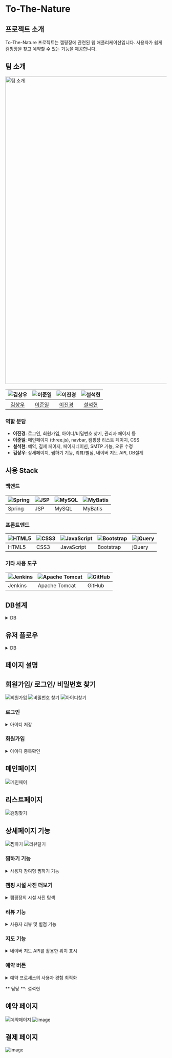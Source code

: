 # To-The-Nature

## 프로젝트 소개
To-The-Nature 프로젝트는 캠핑장에 관련된 웹 애플리케이션입니다. 사용자가 쉽게 캠핑장을 찾고 예약할 수 있는 기능을 제공합니다.

## 팀 소개
<img width="959" alt="팀 소개" src="https://github.com/xiexiehanoi/To-The-Nature/assets/123315364/98e4186c-6841-4618-9eb0-9319352ecc8c">



| ![김상우](https://github.com/xiexiehanoi.png?size=20) | ![이준일](https://github.com/GaleRhee.png?size=20) | ![이진경](https://github.com/w0wjk13.png?size=20) | ![설석현](https://github.com/tjftjrgus777.png?size=20) |
|:---------------------------------------------------:|:------------------------------------------------:|:------------------------------------------------:|:---------------------------------------------------:|
| [김상우](https://github.com/xiexiehanoi)             | [이준일](https://github.com/GaleRhee)             | [이진경](https://github.com/w0wjk13)               | [설석현](https://github.com/tjftjrgus777)             |

### 역할 분담
- **이진경**: 로그인, 회원가입, 아이디/비밀번호 찾기, 관리자 페이지 등
- **이준일**: 메인페이지 (three.js), navbar, 캠핑장 리스트 페이지, CSS
- **설석현**: 예약, 결제 페이지, 페이지네이션, SMTP 기능, 오류 수정
- **김상우**: 상세페이지, 찜하기 기능, 리뷰/별점, 네이버 지도 API, DB설계

## 사용 Stack

### 백엔드
| ![Spring](https://img.shields.io/badge/Spring-6DB33F?style=for-the-badge&logo=spring&logoColor=white) | ![JSP](https://img.shields.io/badge/Java-007396?style=for-the-badge&logo=java&logoColor=white) | ![MySQL](https://img.shields.io/badge/MySQL-4479A1?style=for-the-badge&logo=mysql&logoColor=white) | ![MyBatis](https://img.shields.io/badge/MyBatis-FF0000?style=for-the-badge&logo=mybatis&logoColor=white) |
| ----------------------------------------------------------------------------------------------------- | --------------------------------------------------------------------------------------------------- | -------------------------------------------------------------------------------------------------- | --------------------------------------------------------------------------------------------------- |
| Spring                                                                                                | JSP                                                                                          | MySQL                                                                                              | MyBatis                                                                                             |

### 프론트엔드
| ![HTML5](https://img.shields.io/badge/HTML5-E34F26?style=for-the-badge&logo=html5&logoColor=white) | ![CSS3](https://img.shields.io/badge/CSS3-1572B6?style=for-the-badge&logo=css3&logoColor=white) | ![JavaScript](https://img.shields.io/badge/JavaScript-F7DF1E?style=for-the-badge&logo=javascript&logoColor=black) | ![Bootstrap](https://img.shields.io/badge/Bootstrap-7952B3?style=for-the-badge&logo=bootstrap&logoColor=white) | ![jQuery](https://img.shields.io/badge/jQuery-0769AD?style=for-the-badge&logo=jquery&logoColor=white) |
| ----------------------------------------------------------------------------------------------------- | -------------------------------------------------------------------------------------------------- | -------------------------------------------------------------------------------------------------------- | ------------------------------------------------------------------------------------------------------- | ------------------------------------------------------------------------------------------------------ |
| HTML5                                                                                                 | CSS3                                                                                                | JavaScript                                                                                              | Bootstrap                                                                                               | jQuery                                                                                                  |

### 기타 사용 도구
| ![Jenkins](https://img.shields.io/badge/Jenkins-D24939?style=for-the-badge&logo=jenkins&logoColor=white) | ![Apache Tomcat](https://img.shields.io/badge/Apache%20Tomcat-F8DC75?style=for-the-badge&logo=apachetomcat&logoColor=black) | ![GitHub](https://img.shields.io/badge/GitHub-181717?style=for-the-badge&logo=github&logoColor=white) |
| ---------------------------------------------------------------------------------------------------------------- | -------------------------------------------------------------------------------------------------------- | --------------------------------------------------------------------------------------------------- |
| Jenkins                                                                                                          | Apache Tomcat                                                                                            | GitHub                                                                                               |


## DB설계
<details>
<summary>DB</summary>
<div markdown="1">

  ![image](https://github.com/xiexiehanoi/To-The-Nature/assets/123315364/dd2fe434-f6fd-4450-9d1f-6957aecc0224)

</div>

</details>




## 유저 플로우
<details>
<summary>DB</summary>
<div markdown="1">
  
  <img width="958" alt="userflow" src="https://github.com/xiexiehanoi/To-The-Nature/assets/123315364/d96dbbb9-98de-4e99-80c6-37ea0f89c80b">

</div>
</details>

## 페이지 설명

## 회원가입/ 로그인/ 비밀번호 찾기
![회원가입](https://github.com/xiexiehanoi/To-The-Nature/assets/123315364/49265968-d4e2-4ffd-9a73-c14d1ca7de7c)
![비밀번호 찾기](https://github.com/xiexiehanoi/To-The-Nature/assets/123315364/d7730568-b159-40cd-a344-335cb84d52c2)
![아이디찾기](https://github.com/xiexiehanoi/To-The-Nature/assets/123315364/c42a8649-74bd-4b0d-9a55-f30f649272cf)

### 로그인
<details>
<summary>아이디 저장</summary>
<br>
아이디 저장 체크 시, 재로그인을 했을 때 아이디란에 아이디가 입력되고 아이디 저장 체크박스에 체크 표시 
</details>

### 회원가입
<details>
<summary>아이디 중복확인</summary>
<br>
중복확인 버튼 클릭하면 이미 가입된 아이디 또는 사용 가능한 아이디라는 알림창 표시 
</details>

## 메인페이지
![메인페이](https://github.com/xiexiehanoi/To-The-Nature/assets/123315364/84cbd240-235e-4fb6-9ac1-0c70e559adc1)

## 리스트페이지
![캠핑찾기](https://github.com/xiexiehanoi/To-The-Nature/assets/123315364/81e8917b-6cad-415f-be3d-9c45b08c0203)


## 상세페이지 기능 
![찜하기](https://github.com/xiexiehanoi/To-The-Nature/assets/123315364/ea6a2c92-4246-4ef2-aa04-5e303e1ace2d)
![리뷰달기](https://github.com/xiexiehanoi/To-The-Nature/assets/123315364/b4efd44e-2484-4355-b0b9-8613ae2fd746)


### 찜하기 기능
<details>
<summary>사용자 참여형 찜하기 기능</summary>
<br>
- 비로그인 상태에서는 찜하기 기능 이용 시 로그인 요청 알림창 표시<br>
- 로그인한 사용자는 찜하기 기능을 이용해 캠핑장을 찜할 수 있으며, 찜한 횟수가 Ajax형식을 통해 업데이트. 하트를 다시 클릭하면 찜이 해제되며, 찜한 횟수 감소
</details>

### 캠핑 시설 사진 더보기
<details>
<summary>캠핑장의 시설 사진 탐색</summary>
<br>
캠핑장의 다양한 시설 사진은 그리드 형식으로 제공. 기본적으로 5장의 사진이 표시되며, 'More' 버튼을 통해 추가 사진 로딩
</details>

### 리뷰 기능
<details>
<summary>사용자 리뷰 및 별점 기능</summary>
<br>
- 비로그인 상태에서 리뷰 작성 시 로그인 유도 알림창이 표시됩니다.<br>
- 로그인한 사용자만 리뷰를 작성 가능하며, 5점 만점의 별점 부여 기능<br>
- 전체 리뷰 수와 리뷰 별점의 평균을 계산하여 캠핑장의 평균 평점을 표시.
</details>

### 지도 기능
<details>
<summary>네이버 지도 API를 활용한 위치 표시</summary>
<br>
- 네이버 지도 API를 사용
- `camping_detail`에 저장된 좌표를 활용하여 캠핑장의 위치와 명칭, 상세 주소를 제공.
</details>

### 예약 버튼


<details>
<summary>예약 프로세스의 사용자 경험 최적화</summary>
<br>
- 비로그인 상태에서 예약 버튼 클릭 시 로그인 유도 알림창이 표시<br>
- 로그인한 사용자는 예약 버튼을 클릭하여 입실일, 퇴실일, 인원 수를 선택할 수 있으며, 총 숙박 일정과 총 금액이 자동으로 계산.
</details>

** 담당 **: 설석현
## 예약 페이지
![예약페이지](https://github.com/xiexiehanoi/To-The-Nature/assets/123315364/cf7a92f6-3937-4d80-a61e-2939f2a73631)
![image](https://github.com/xiexiehanoi/To-The-Nature/assets/123315364/327d5d47-e435-4e61-8f3d-8e9e0311ddaf)

## 결제 페이지
![image](https://github.com/xiexiehanoi/To-The-Nature/assets/123315364/5237bfb5-b19d-4e9f-a3c0-c6dce73a202e)

